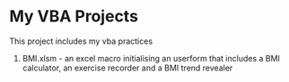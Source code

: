 # My VBA Projects
This project includes my vba practices
1. BMI.xlsm - an excel macro initialising an userform that includes a BMI calculator, an exercise recorder and a BMI trend revealer
